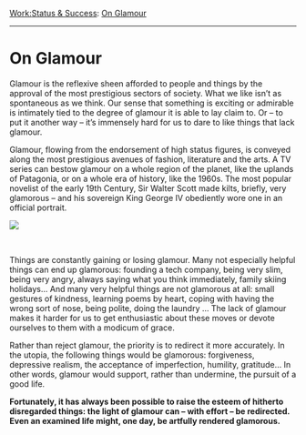 [Work:](https://www.theschooloflife.com/thebookoflife/category/work/)[Status & Success](https://www.theschooloflife.com/thebookoflife/category/work/status-and-success/): [On Glamour](https://www.theschooloflife.com/thebookoflife/17573/)

* * *

# On Glamour

Glamour is the reflexive sheen afforded to people and things by the approval of the most prestigious sectors of society. What we like isn’t as spontaneous as we think. Our sense that something is exciting or admirable is intimately tied to the degree of glamour it is able to lay claim to. Or – to put it another way – it’s immensely hard for us to dare to like things that lack glamour.

Glamour, flowing from the endorsement of high status figures, is conveyed along the most prestigious avenues of fashion, literature and the arts. A TV series can bestow glamour on a whole region of the planet, like the uplands of Patagonia, or on a whole era of history, like the 1960s. The most popular novelist of the early 19th Century, Sir Walter Scott made kilts, briefly, very glamorous – and his sovereign King George IV obediently wore one in an official portrait.

![](https://upload.wikimedia.org/wikipedia/commons/0/06/George_IV_in_kilt%2C_by_Wilkie.jpg)

**&nbsp;**

Things are constantly gaining or losing glamour. Many not especially helpful things can end up glamorous: founding a tech company, being very slim, being very angry, always saying what you think immediately, family skiing holidays… And many very helpful things are not glamorous at all: small gestures of kindness, learning poems by heart, coping with having the wrong sort of nose, being polite, doing the laundry … The lack of glamour makes it harder for us to get enthusiastic about these moves or devote ourselves to them with a modicum of grace.

Rather than reject glamour, the priority is to redirect it more accurately. In the utopia, the following things would be glamorous: forgiveness, depressive realism, the acceptance of imperfection, humility, gratitude… In other words, glamour would support, rather than undermine, the pursuit of a good life. &nbsp;

**Fortunately, it has always been possible to raise the esteem of hitherto disregarded things: the light of glamour can – with effort – be redirected. Even an examined life might, one day, be artfully rendered&nbsp;glamorous.**
